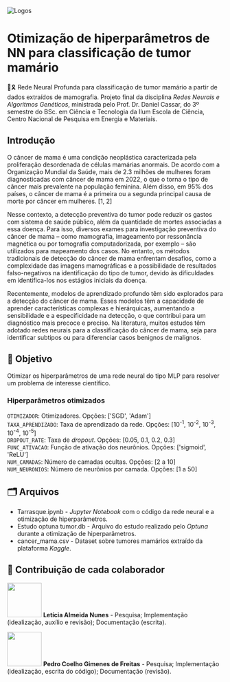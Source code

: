 ![Logos](https://github.com/user-attachments/assets/d84c618a-1539-457d-877f-430a6f84defc)

# Otimização de hiperparâmetros de NN para classificação de tumor mamário
🩷🎗️ Rede Neural Profunda para classificação de tumor mamário a partir de dados extraídos de mamografia. Projeto final da disciplina _Redes Neurais e Algoritmos Genéticos_, ministrada pelo Prof. Dr. Daniel Cassar, do 3º semestre do BSc. em Ciência e Tecnologia da Ilum Escola de Ciência, Centro Nacional de Pesquisa em Energia e Materiais.

## Introdução

O câncer de mama é uma condição neoplástica caracterizada pela proliferação desordenada de células mamárias anormais. De acordo com a Organização Mundial da Saúde, mais de 2.3 milhões de mulheres foram diagnosticadas com câncer de mama em 2022, o que o torna o tipo de câncer mais prevalente na população feminina. Além disso, em 95% dos países, o câncer de mama é a primeira ou a segunda principal causa de morte por câncer em mulheres. [1, 2]

Nesse contexto, a detecção preventiva do tumor pode reduzir os gastos com sistema de saúde público, além da quantidade de mortes associadas a essa doença. Para isso, diversos exames para investigação preventiva do câncer de mama – como mamografia, imageamento por ressonância magnética ou por tomografia computadorizada, por exemplo – são utilizados para mapeamento dos casos. No entanto, os métodos tradicionais de detecção do câncer de mama enfrentam desafios, como a complexidade das imagens mamográficas e a possibilidade de resultados falso-negativos na identificação do tipo de tumor, devido às dificuldades em identifica-los nos estágios iniciais da doença.

Recentemente, modelos de aprendizado profundo têm sido explorados para a detecção do câncer de mama. Esses modelos têm a capacidade de aprender características complexas e hierárquicas, aumentando a sensibilidade e a especificidade na detecção, o que contribui para um diagnóstico mais precoce e preciso. Na literatura, muitos estudos têm adotado redes neurais para a classificação do câncer de mama, seja para identificar subtipos ou para diferenciar casos benignos de malignos. 

## 🎯 Objetivo
Otimizar os hiperparâmetros de uma rede neural do tipo MLP para resolver um problema de interesse científico.
### Hiperparâmetros otimizados
`OTIMIZADOR`: Otimizadores. Opções: ['SGD', 'Adam'] <br>
`TAXA_APRENDIZADO`: Taxa de aprendizado da rede. Opções: [10<sup>-1</sup>, 10<sup>-2</sup>, 10<sup>-3</sup>, 10<sup>-4</sup>, 10<sup>-5</sup>] <br>
`DROPOUT_RATE`: Taxa de *dropout*. Opções: [0.05, 0.1, 0.2, 0.3] <br>
`FUNC_ATIVACAO`: Função de ativação dos neurônios. Opções: ['sigmoid', 'ReLU'] <br>
`NUM_CAMADAS`: Número de camadas ocultas. Opções: [2 a 10] <br>
`NUM_NEURONIOS`: Número de neurônios por camada. Opções: [1 a 50] <br>

## 🗂️ Arquivos
- Tarrasque.ipynb - _Jupyter Notebook_ com o código da rede neural e a otimização de hiperparâmetros.
- Estudo optuna tumor.db - Arquivo do estudo realizado pelo _Optuna_ durante a otimização de hiperparâmetros.
- cancer_mama.csv - Dataset sobre tumores mamários extraído da plataforma _Kaggle_.

## 🤝 Contribuição de cada colaborador
[<img src="https://avatars.githubusercontent.com/u/172425156?v=4" width=80>](https://github.com/leticiaalmnunes)
**Letícia Almeida Nunes** - Pesquisa; Implementação (idealização, auxílio e revisão); Documentação (escrita).

[<img src="https://avatars.githubusercontent.com/u/172424921?v=4" width=80>](https://github.com/pedrocoelhogf)
**Pedro Coelho Gimenes de Freitas** - Pesquisa; Implementação (idealização, escrita do código); Documentação (revisão).
